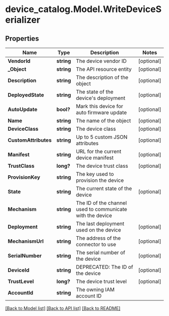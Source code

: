 # device_catalog.Model.WriteDeviceSerializer
## Properties

Name | Type | Description | Notes
------------ | ------------- | ------------- | -------------
**VendorId** | **string** | The device vendor ID | [optional] 
**_Object** | **string** | The API resource entity | [optional] 
**Description** | **string** | The description of the object | [optional] 
**DeployedState** | **string** | The state of the device&#39;s deployment | [optional] 
**AutoUpdate** | **bool?** | Mark this device for auto firmware update | [optional] 
**Name** | **string** | The name of the object | [optional] 
**DeviceClass** | **string** | The device class | [optional] 
**CustomAttributes** | **string** | Up to 5 custom JSON attributes | [optional] 
**Manifest** | **string** | URL for the current device manifest | [optional] 
**TrustClass** | **long?** | The device trust class | [optional] 
**ProvisionKey** | **string** | The key used to provision the device | 
**State** | **string** | The current state of the device | [optional] 
**Mechanism** | **string** | The ID of the channel used to communicate with the device | 
**Deployment** | **string** | The last deployment used on the device | [optional] 
**MechanismUrl** | **string** | The address of the connector to use | [optional] 
**SerialNumber** | **string** | The serial number of the device | [optional] 
**DeviceId** | **string** | DEPRECATED: The ID of the device | [optional] 
**TrustLevel** | **long?** | The device trust level | [optional] 
**AccountId** | **string** | The owning IAM account ID | 

[[Back to Model list]](../README.md#documentation-for-models) [[Back to API list]](../README.md#documentation-for-api-endpoints) [[Back to README]](../README.md)

